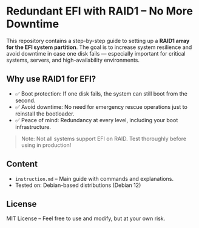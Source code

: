 # Redundant EFI with RAID1 – No More Downtime

This repository contains a step-by-step guide to setting up a **RAID1 array for the EFI system partition**. The goal is to increase system resilience and avoid downtime in case one disk fails — especially important for critical systems, servers, and high-availability environments.

## Why use RAID1 for EFI?

- ✅ Boot protection: If one disk fails, the system can still boot from the second.
- ✅ Avoid downtime: No need for emergency rescue operations just to reinstall the bootloader.
- ✅ Peace of mind: Redundancy at every level, including your boot infrastructure.

> Note: Not all systems support EFI on RAID. Test thoroughly before using in production!

## Content

- `instruction.md` – Main guide with commands and explanations.
- Tested on: Debian-based distributions (Debian 12)

## License

MIT License – Feel free to use and modify, but at your own risk.
